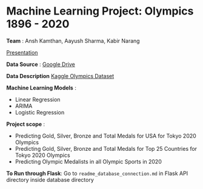 # Machine Learning Project: Olympics 1896 - 2020

**Team** : Ansh Kamthan, Aayush Sharma, Kabir Narang

[Presentation](https://drive.google.com/file/d/1fLLRSHATnKIshJvXfXS-zz_2k5JL5zGe/view)


**Data Source** : [Google Drive](https://drive.google.com/drive/folders/1n7jqmNPlnJFJWDQNVLNJZBZr6pp5nww-?usp=sharing)

**Data Description**
[Kaggle Olympics Dataset](https://www.kaggle.com/heesoo37/120-years-of-olympic-history-athletes-and-results)

**Machine Learning Models** : 
- Linear Regression
- ARIMA
- Logistic Regression

**Project scope** :
- Predicting Gold, Silver, Bronze and Total Medals for USA for Tokyo 2020 Olympics
- Predicting Gold, Silver, Bronze and Total Medals for Top 25 Countries for Tokyo 2020 Olympics
- Predicting Olympic Medalists in all Olympic Sports in 2020


**To Run through Flask**: Go to `readme_database_connection.md` in Flask API directory inside database directory
